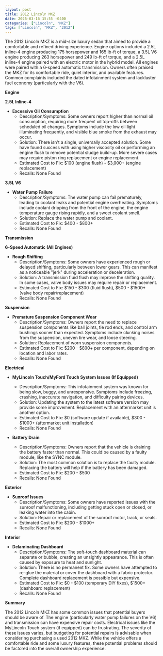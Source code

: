 ```yaml
---
layout: post
title: 2012 Lincoln MKZ
date: 2025-03-16 15:55 -0400
categories: ["Lincoln", "MKZ"]
tags: ["Lincoln", "MKZ", "2012"]
---
```

The 2012 Lincoln MKZ is a mid-size luxury sedan that aimed to provide a comfortable and refined driving experience. Engine options included a 2.5L inline-4 engine producing 175 horsepower and 165 lb-ft of torque, a 3.5L V6 engine producing 263 horsepower and 249 lb-ft of torque, and a 2.5L inline-4 engine paired with an electric motor in the hybrid model. All engines were paired with a 6-speed automatic transmission. Owners often praised the MKZ for its comfortable ride, quiet interior, and available features. Common complaints included the dated infotainment system and lackluster fuel economy (particularly with the V6).

**Engine**

**2.5L Inline-4**

*   **Excessive Oil Consumption**
    *   Description/Symptoms: Some owners report higher than normal oil consumption, requiring more frequent oil top-offs between scheduled oil changes. Symptoms include the low oil light illuminating frequently, and visible blue smoke from the exhaust may occur.
    *   Solution: There isn't a single, universally accepted solution. Some have found success with using higher viscosity oil or performing an engine flush to remove potential sludge build-up. More severe cases may require piston ring replacement or engine replacement.
    *   Estimated Cost to Fix: $100 (engine flush) - $3,000+ (engine replacement)
    *   Recalls: None Found

**3.5L V6**

*   **Water Pump Failure**
    *   Description/Symptoms: The water pump can fail prematurely, leading to coolant leaks and potential engine overheating. Symptoms include coolant dripping from the front of the engine, the engine temperature gauge rising rapidly, and a sweet coolant smell.
    *   Solution: Replace the water pump and coolant.
    *   Estimated Cost to Fix: $400 - $800+
    *   Recalls: None Found

**Transmission**

**6-Speed Automatic (All Engines)**

*   **Rough Shifting**
    *   Description/Symptoms: Some owners have experienced rough or delayed shifting, particularly between lower gears. This can manifest as a noticeable "jerk" during acceleration or deceleration.
    *   Solution: A transmission fluid flush may improve the shifting quality. In some cases, valve body issues may require repair or replacement.
    *   Estimated Cost to Fix: $150 - $300 (fluid flush), $500 - $1500+ (valve body repair/replacement)
    *   Recalls: None Found

**Suspension**

*   **Premature Suspension Component Wear**
    *   Description/Symptoms: Owners report the need to replace suspension components like ball joints, tie rod ends, and control arm bushings sooner than expected. Symptoms include clunking noises from the suspension, uneven tire wear, and loose steering.
    *   Solution: Replacement of worn suspension components.
    *   Estimated Cost to Fix: $200 - $800+ per component, depending on location and labor rates.
    *   Recalls: None Found

**Electrical**

*   **MyLincoln Touch/MyFord Touch System Issues (If Equipped)**
    *   Description/Symptoms: This infotainment system was known for being slow, buggy, and unresponsive. Symptoms include freezing, crashing, inaccurate navigation, and difficulty pairing devices.
    *   Solution: Updating the system to the latest software version may provide some improvement. Replacement with an aftermarket unit is another option.
    *   Estimated Cost to Fix: $0 (software update if available), $300 - $1000+ (aftermarket unit installation)
    *   Recalls: None Found

*   **Battery Drain**
    *   Description/Symptoms: Owners report that the vehicle is draining the battery faster than normal. This could be caused by a faulty module, like the SYNC module.
    *   Solution: The most common solution is to replace the faulty module. Replacing the battery will help if the battery has been damaged.
    *   Estimated Cost to Fix: $200 - $500
    *   Recalls: None Found

**Exterior**

*   **Sunroof Issues**
    *   Description/Symptoms: Some owners have reported issues with the sunroof malfunctioning, including getting stuck open or closed, or leaking water into the cabin.
    *   Solution: Repair or replacement of the sunroof motor, track, or seals.
    *   Estimated Cost to Fix: $200 - $1000+
    *   Recalls: None Found

**Interior**

*   **Delaminating Dashboard**
    *   Description/Symptoms: The soft-touch dashboard material can separate or bubble, creating an unsightly appearance. This is often caused by exposure to heat and sunlight.
    *   Solution: There is no permanent fix. Some owners have attempted to re-glue the material or cover the dashboard with a fabric protector. Complete dashboard replacement is possible but expensive.
    *   Estimated Cost to Fix: $0 - $100 (temporary DIY fixes), $1500+ (dashboard replacement)
    *   Recalls: None Found

**Summary**

The 2012 Lincoln MKZ has some common issues that potential buyers should be aware of. The engine (particularly water pump failures on the V6) and transmission can have expensive repair costs. Electrical issues like the MyLincoln Touch system (if equipped) can be frustrating. The severity of these issues varies, but budgeting for potential repairs is advisable when considering purchasing a used 2012 MKZ. While the vehicle offers a comfortable ride and some luxury features, these potential problems should be factored into the overall ownership experience.

